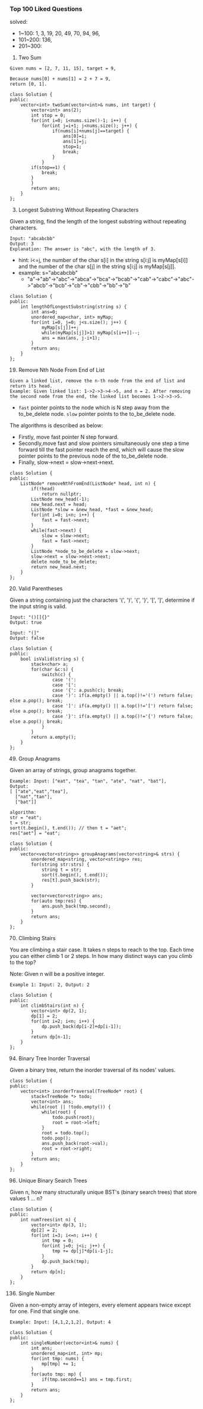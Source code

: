 ### Top 100 Liked Questions
solved: 
+ 1~100: 1, 3, 19, 20, 49, 70, 94, 96, 
+ 101~200: 136, 
+ 201~300:

1. Two Sum
```
Given nums = [2, 7, 11, 15], target = 9,

Because nums[0] + nums[1] = 2 + 7 = 9,
return [0, 1].
```
```
class Solution {
public:
    vector<int> twoSum(vector<int>& nums, int target) {
        vector<int> ans(2);
        int stop = 0;
        for(int i=0; i<nums.size()-1; i++) {
            for(int j=i+1; j<nums.size(); j++) {
                if(nums[i]+nums[j]==target) {
                    ans[0]=i;
                    ans[1]=j;
                    stop=1;
                    break;
                }
            }
        if(stop==1) {
            break;
        }
        }
        return ans;
    }
};
```
3. Longest Substring Without Repeating Characters

Given a string, find the length of the longest substring without repeating characters.
```
Input: "abcabcbb"
Output: 3 
Explanation: The answer is "abc", with the length of 3.
```
+ hint: i<=j, the number of the char s[i] in the string s[i:j] is myMap[s[i]] and the number of the char s[j] in the string s[i:j] is myMap[s[j]].
+ example: s="abcabcbb"
  + "a"->"ab"->"abc"->"abca"->"bca"->"bcab"->"cab"->"cabc"->"abc"->"abcb"->"bcb"->"cb"->"cbb"->"bb"->"b"
```
class Solution {
public:
    int lengthOfLongestSubstring(string s) {
        int ans=0;
        unordered_map<char, int> myMap;
        for(int i=0, j=0; j<s.size(); j++) {
            myMap[s[j]]++;
            while(myMap[s[j]]>1) myMap[s[i++]]--;
            ans = max(ans, j-i+1);
        }
        return ans;
    }
};
```
19. Remove Nth Node From End of List
```
Given a linked list, remove the n-th node from the end of list and return its head.
Example: Given linked list: 1->2->3->4->5, and n = 2. After removing the second node from the end, the linked list becomes 1->2->3->5.
```
+ `fast` pointer points to the node which is N step away from the to_be_delete node. `slow` pointer points to the to_be_delete node.

The algorithms is described as below:
+ Firstly, move fast pointer N step forward.
+ Secondly,move fast and slow pointers simultaneously one step a time forward till the fast pointer reach the end, which will cause the slow pointer points to the previous node of the to_be_delete node.
+ Finally, slow->next = slow->next->next.
```
class Solution {
public:
    ListNode* removeNthFromEnd(ListNode* head, int n) {
        if(!head) 
            return nullptr;
        ListNode new_head(-1);
        new_head.next = head;
        ListNode *slow = &new_head, *fast = &new_head;
        for(int i=0; i<n; i++) {
            fast = fast->next;
        }
        while(fast->next) {
            slow = slow->next;
            fast = fast->next;
        }
        ListNode *node_to_be_delete = slow->next;
        slow->next = slow->next->next;
        delete node_to_be_delete;
        return new_head.next;
    }
};
```
20. Valid Parentheses

Given a string containing just the characters '(', ')', '{', '}', '[', ']', determine if the input string is valid.
```
Input: "()[]{}"
Output: true

Input: "(]"
Output: false
```
```
class Solution {
public:
    bool isValid(string s) {
        stack<char> a;
        for(char &c:s) {
            switch(c) {
                case '(':
                case '[':
                case '{': a.push(c); break;
                case ')': if(a.empty() || a.top()!='(') return false; else a.pop(); break;
                case ']': if(a.empty() || a.top()!='[') return false; else a.pop(); break;
                case '}': if(a.empty() || a.top()!='{') return false; else a.pop(); break;
            }
        }
        return a.empty();
    }
};
```
49. Group Anagrams

Given an array of strings, group anagrams together.
```
Example: Input: ["eat", "tea", "tan", "ate", "nat", "bat"],
Output:
[ ["ate","eat","tea"],
  ["nat","tan"],
  ["bat"]]
```
```
algorithm:
str = "eat";
t = str;
sort(t.begin(), t.end()); // then t = "aet";
res["aet"] = "eat";
```
```
class Solution {
public:
    vector<vector<string>> groupAnagrams(vector<string>& strs) {
        unordered_map<string, vector<string>> res;
        for(string str:strs) {
            string t = str;
            sort(t.begin(), t.end());
            res[t].push_back(str);
        }
        
        vector<vector<string>> ans;
        for(auto tmp:res) {
            ans.push_back(tmp.second);
        }
        return ans;
    }
};
```
70. Climbing Stairs

You are climbing a stair case. It takes n steps to reach to the top. Each time you can either climb 1 or 2 steps. In how many distinct ways can you climb to the top?

Note: Given n will be a positive integer.
```
Example 1: Input: 2, Output: 2
```
```
class Solution {
public:
    int climbStairs(int n) {
        vector<int> dp(2, 1);
        dp[1] = 2;
        for(int i=2; i<n; i++) {
            dp.push_back(dp[i-2]+dp[i-1]);
        }
        return dp[n-1];
    }
};
```
94. Binary Tree Inorder Traversal

Given a binary tree, return the inorder traversal of its nodes' values.
```
class Solution {
public:
    vector<int> inorderTraversal(TreeNode* root) {
        stack<TreeNode *> todo;
        vector<int> ans;
        while(root || !todo.empty()) {
            while(root) {
                todo.push(root);
                root = root->left;
            }
            root = todo.top();
            todo.pop();
            ans.push_back(root->val);
            root = root->right;
        }
        return ans;
    }
};
```
96. Unique Binary Search Trees

Given n, how many structurally unique BST's (binary search trees) that store values 1 ... n?
```
class Solution {
public:
    int numTrees(int n) {
        vector<int> dp(3, 1);
        dp[2] = 2;
        for(int i=3; i<=n; i++) {
            int tmp = 0;
            for(int j=0; j<i; j++) {
                tmp += dp[j]*dp[i-1-j];
            }
            dp.push_back(tmp);
        }
        return dp[n];
    }
};
```
136. Single Number

Given a non-empty array of integers, every element appears twice except for one. Find that single one.
```
Example: Input: [4,1,2,1,2], Output: 4
```
```
class Solution {
public:
    int singleNumber(vector<int>& nums) {
        int ans;
        unordered_map<int, int> mp;
        for(int tmp: nums) {
            mp[tmp] += 1;
        }
        for(auto tmp: mp) {
            if(tmp.second==1) ans = tmp.first;
        }
        return ans;
    }
};
```
